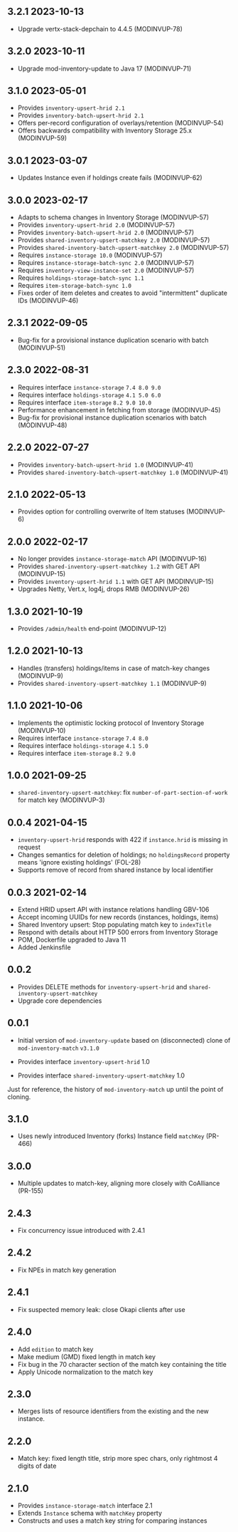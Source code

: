## 3.2.1 2023-10-13

* Upgrade vertx-stack-depchain to 4.4.5 (MODINVUP-78)

## 3.2.0 2023-10-11

* Upgrade mod-inventory-update to Java 17 (MODINVUP-71)

## 3.1.0 2023-05-01

* Provides `inventory-upsert-hrid 2.1`
* Provides `inventory-batch-upsert-hrid 2.1`
* Offers per-record configuration of overlays/retention (MODINVUP-54)
* Offers backwards compatibility with Inventory Storage 25.x (MODINVUP-59)

## 3.0.1 2023-03-07

* Updates Instance even if holdings create fails (MODINVUP-62)

## 3.0.0 2023-02-17

* Adapts to schema changes in Inventory Storage (MODINVUP-57)
* Provides `inventory-upsert-hrid 2.0` (MODINVUP-57)
* Provides `inventory-batch-upsert-hrid 2.0` (MODINVUP-57)
* Provides `shared-inventory-upsert-matchkey 2.0` (MODINVUP-57)
* Provides `shared-inventory-batch-upsert-matchkey 2.0` (MODINVUP-57)
* Requires `instance-storage 10.0` (MODINVUP-57)
* Requires `instance-storage-batch-sync 2.0` (MODINVUP-57)
* Requires `inventory-view-instance-set 2.0` (MODINVUP-57)
* Requires `holdings-storage-batch-sync 1.1`
* Requires `item-storage-batch-sync 1.0`
* Fixes order of item deletes and creates to avoid "intermittent" duplicate IDs (MODINVUP-46)

## 2.3.1 2022-09-05

* Bug-fix for a provisional instance duplication scenario with batch (MODINVUP-51)

## 2.3.0 2022-08-31

* Requires interface `instance-storage` `7.4 8.0 9.0`
* Requires interface `holdings-storage` `4.1 5.0 6.0`
* Requires interface `item-storage` `8.2 9.0 10.0`
* Performance enhancement in fetching from storage (MODINVUP-45)
* Bug-fix for provisional instance duplication scenarios with batch (MODINVUP-48)

## 2.2.0 2022-07-27

* Provides `inventory-batch-upsert-hrid 1.0`  (MODINVUP-41)
* Provides `shared-inventory-batch-upsert-matchkey 1.0` (MODINVUP-41)


## 2.1.0 2022-05-13

* Provides option for controlling overwrite of Item statuses (MODINVUP-6)

## 2.0.0 2022-02-17

* No longer provides `instance-storage-match` API (MODINVUP-16)
* Provides `shared-inventory-upsert-matchkey 1.2` with GET API (MODINVUP-15)
* Provides `inventory-upsert-hrid 1.1` with GET API (MODINVUP-15)
* Upgrades Netty, Vert.x, log4j, drops RMB (MODINVUP-26)

## 1.3.0 2021-10-19

* Provides `/admin/health` end-point (MODINVUP-12)

## 1.2.0 2021-10-13

* Handles (transfers) holdings/items in case of match-key changes (MODINVUP-9)
* Provides `shared-inventory-upsert-matchkey 1.1`  (MODINVUP-9)

## 1.1.0 2021-10-06

* Implements the optimistic locking protocol of Inventory Storage (MODINVUP-10)
* Requires interface `instance-storage` `7.4 8.0`
* Requires interface `holdings-storage` `4.1 5.0`
* Requires interface `item-storage` `8.2 9.0`

## 1.0.0 2021-09-25

* `shared-inventory-upsert-matchkey`: fix `number-of-part-section-of-work` for match key (MODINVUP-3)

## 0.0.4 2021-04-15

* `inventory-upsert-hrid` responds with 422 if `instance.hrid` is missing in request
* Changes semantics for deletion of holdings; no `holdingsRecord` property means 'ignore existing holdings' (FOL-28)
* Supports remove of record from shared instance by local identifier

## 0.0.3 2021-02-14

* Extend HRID upsert API with instance relations handling GBV-106
* Accept incoming UUIDs for new records (instances, holdings, items)
* Shared Inventory upsert: Stop populating match key to `indexTitle`
* Respond with details about HTTP 500 errors from Inventory Storage
* POM, Dockerfile upgraded to Java 11
* Added Jenkinsfile

## 0.0.2

* Provides DELETE methods for `inventory-upsert-hrid` and `shared-inventory-upsert-matchkey`
* Upgrade core dependencies

## 0.0.1

* Initial version of `mod-inventory-update` based on (disconnected) clone of `mod-inventory-match` `v3.1.0`

* Provides interface `inventory-upsert-hrid` 1.0
* Provides interface `shared-inventory-upsert-matchkey` 1.0







Just for reference, the history of `mod-inventory-match` up until the point of cloning.

## 3.1.0

 * Uses newly introduced Inventory (forks) Instance field `matchKey` (PR-466)

## 3.0.0

 * Multiple updates to match-key, aligning more closely with CoAlliance (PR-155)

## 2.4.3

 * Fix concurrency issue introduced with 2.4.1

## 2.4.2

 * Fix NPEs in match key generation

## 2.4.1

 * Fix suspected memory leak: close Okapi clients after use

## 2.4.0

* Add `edition` to match key
* Make medium (GMD) fixed length in match key
* Fix bug in the 70 character section of the match key containing the title
* Apply Unicode normalization to the match key

## 2.3.0

* Merges lists of resource identifiers from the existing and the new instance.

## 2.2.0

* Match key: fixed length title, strip more spec chars, only rightmost 4 digits of date

## 2.1.0

* Provides `instance-storage-match` interface 2.1
* Extends `Instance` schema with `matchKey` property
* Constructs and uses a match key string for comparing instances

